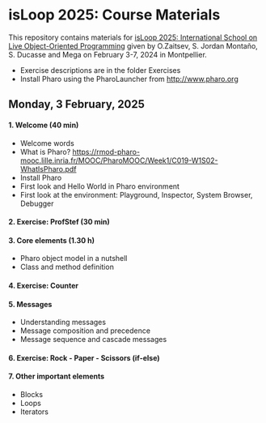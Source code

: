 # isLoop 2025: Course Materials

This repository contains materials for [isLoop 2025: International School on Live Object-Oriented Programming](https://isloop.pharo.org) 
given by O.Zaitsev, S. Jordan Montaño, S. Ducasse and Mega on February 3-7, 2024 in Montpellier.

- Exercise descriptions are in the folder Exercises
- Install Pharo using the PharoLauncher from http://www.pharo.org


## Monday, 3 February, 2025

#### 1. Welcome (40 min)

- Welcome words
- What is Pharo? https://rmod-pharo-mooc.lille.inria.fr/MOOC/PharoMOOC/Week1/C019-W1S02-WhatIsPharo.pdf
- Install Pharo
- First look and Hello World in Pharo environment
- First look at the environment: Playground, Inspector, System Browser, Debugger

#### 2. Exercise: ProfStef (30 min)

#### 3. Core elements (1.30 h)

- Pharo object model in a nutshell
- Class and method definition

#### 4. Exercise: Counter

#### 5. Messages 

- Understanding messages
- Message composition and precedence
- Message sequence and cascade messages

#### 6. Exercise: Rock - Paper - Scissors (if-else)

#### 7. Other important elements

- Blocks
- Loops
- Iterators
